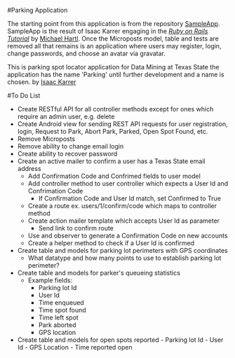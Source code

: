 #Parking Application

The starting point from this application is from the repository [SampleApp](https://github.com/ike54/sampleApp).  SampleApp is the result of Isaac Karrer engaging in the [*Ruby on Rails Tutorial*](http://railstutorial.org/) by [Michael Hartl](http://michaelhartl.com/).  Once the Microposts model, table and tests are removed all that remains is an application where users may register, login, change passwords, and choose an avatar via gravatar.

This is parking spot locator application for Data Mining at Texas State
the application has the name 'Parking' until further development and a name is chosen.
by [Isaac Karrer](https://twitter.com/bigike54)

#To Do List
- Create RESTful API for all controller methods except for ones which require an admin user, e.g. delete
- Create Android view for sending REST API requests for user registration, login, Request to Park, Abort Park, Parked, Open Spot Found, etc.
- Remove Microposts
- Remove ability to change email login
- Create ability to recover password
- Create an active mailer to confirm a user has a Texas State email address
    - Add Confirmation Code and Confrimed fields to user model
    - Add controller method to user controller which expects a User Id and Confrimation Code
        - If Confirmation Code and User Id match, set Confirmed to True
    - Create a route ex. users/1/confirm/code which maps to controller method
    - Create action mailer template which accepts User Id as parameter
        - Send link to confirm route
    - Use and observer to generate a Confirmation Code on new accounts
    - Create a helper method to check if a User Id is confirmed
- Create table and models for parking lot perimeters with GPS coordinates
    - What datatype and how many points to use to establish parking lot perimeter?
- Create table and models for parker's queueing statistics
	- Example fields:
	    - Parking lot Id
	    - User Id
	    - Time enqueued
	    - Time spot found
	    - Time left spot
	    - Park aborted
	    - GPS location
- Create table and models for open spots reported
        - Parking lot Id
        - User Id
        - GPS Location
        - Time reported open
